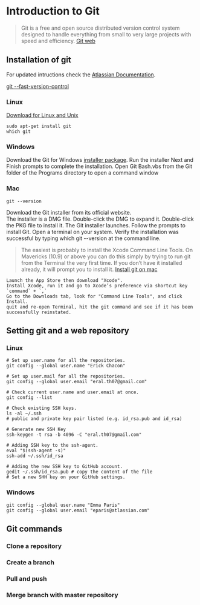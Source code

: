 # Introduction to Git

>  Git is a free and open source distributed version control system designed to handle everything from small to very large projects with speed and efficiency. [Git web](https://git-scm.com/)

## Installation of git

For updated intructions check the [Atlassian Documentation](https://confluence.atlassian.com/bitbucket/set-up-git-744723531.html).

[git --fast-version-control](https://git-scm.com/downloads)

### Linux

[Download for Linux and Unix](https://git-scm.com/download/linux)

```
sudo apt-get install git
which git
```

### Windows

Download the Git for Windows [installer package](https://git-scm.com/download/win).
Run the installer
Next and Finish prompts to complete the installation.
Open Git Bash.vbs from the Git folder of the Programs directory to open a command window

### Mac

```
git --version
```
Download the Git installer from its official website.  
The installer is a DMG file. 
Double-click the DMG to expand it.
Double-click the PKG file to install it.
The Git installer launches.
Follow the prompts to install Git.
Open a terminal on your system.
Verify the installation was successful by typing which git --version at the command line.



> The easiest is probably to install the Xcode Command Line Tools. On Mavericks (10.9) or above you can do this simply by trying to run git from the Terminal the very first time. If you don’t have it installed already, it will prompt you to install it. [Install git on mac](https://git-scm.com/book/en/v2/Getting-Started-Installing-Git)

```
Launch the App Store then download "Xcode".
Install Xcode, run it and go to Xcode’s preference via shortcut key `command` + `,`
Go to the Downloads tab, look for "Command Line Tools", and click Install.
quit and re-open Terminal, hit the git command and see if it has been successfully reinstated.
```

## Setting git and a web repository

### Linux

```
# Set up user.name for all the repositories.
git config --global user.name "Erick Chacon"

# Set up user.mail for all the repositories.
git config --global user.email "eral.th07@gmail.com"

# Check current user.name and user.email at once.
git config --list

# Check existing SSH keys.
ls -al ~/.ssh 
# public and private key pair listed (e.g. id_rsa.pub and id_rsa)

# Generate new SSH Key
ssh-keygen -t rsa -b 4096 -C "eral.th07@gmail.com"

# Adding SSH key to the ssh-agent.
eval "$(ssh-agent -s)"
ssh-add ~/.ssh/id_rsa

# Adding the new SSH key to GitHub account.
gedit ~/.ssh/id_rsa.pub # copy the content of the file
# Set a new SHH key on your GitHub settings.
```

### Windows

```
git config --global user.name "Emma Paris"
git config --global user.email "eparis@atlassian.com"
```

## Git commands

### Clone a repository

### Create a branch

### Pull and push

### Merge branch with master repository

